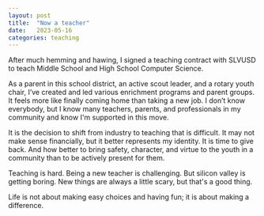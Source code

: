 ```yaml
---
layout: post
title:  "Now a teacher"
date:   2023-05-16
categories: teaching
---
```

After much hemming and hawing, I signed a teaching contract with SLVUSD to teach Middle School and High School Computer Science.

As a parent in this school district, an active scout leader, and a rotary youth chair, I’ve created and led various enrichment programs and parent groups. It feels more like finally coming home than taking a new job. I don’t know everybody, but I know many teachers, parents, and professionals in my community and know I'm supported in this move.

It is the decision to shift from industry to teaching that is difficult. It may not make sense financially, but it better represents my identity. It is time to give back. And how better to bring safety, character, and virtue to the youth in a community than to be actively present for them.

Teaching is hard. Being a new teacher is challenging. But silicon valley is getting boring. New things are always a little scary, but that's a good thing.

Life is not about making easy choices and having fun; it is about making a difference.
